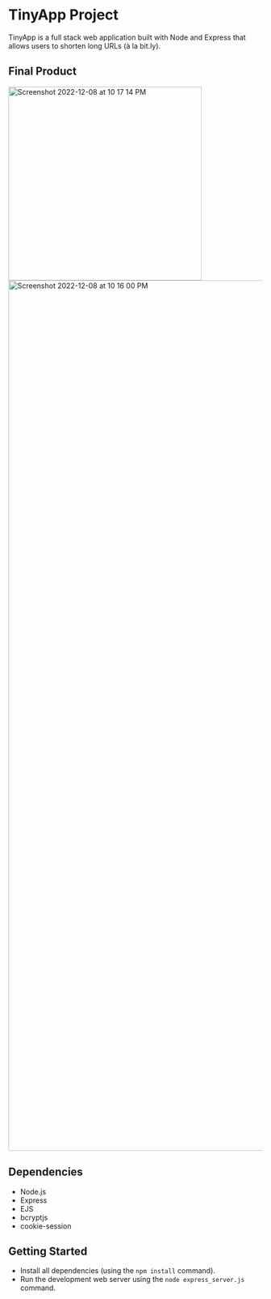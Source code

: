 # TinyApp Project

TinyApp is a full stack web application built with Node and Express that allows users to shorten long URLs (à la bit.ly).

## Final Product

<img width="383" alt="Screenshot 2022-12-08 at 10 17 14 PM" src="https://user-images.githubusercontent.com/110562017/206629482-6677ae3f-423a-49d9-85ae-5d4428299066.png">
<img width="1721" alt="Screenshot 2022-12-08 at 10 16 00 PM" src="https://user-images.githubusercontent.com/110562017/206629525-1a41ba99-c49a-4272-8657-e1134c13b7cb.png">

## Dependencies

- Node.js
- Express
- EJS
- bcryptjs
- cookie-session

## Getting Started

- Install all dependencies (using the `npm install` command).
- Run the development web server using the `node express_server.js` command.